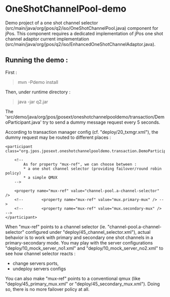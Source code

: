 OneShotChannelPool-demo
=======================

Demo project of a one shot channel selector (src/main/java/org/jpos/q2/iso/OneShotChannelPool.java) component for jPos. This component requires a dedicated implementation of jPos one shot channel adaptor current implementation (src/main/java/org/jpos/q2/iso/EnhancedOneShotChannelAdaptor.java).

Running the demo :
------------------
First :
> mvn -Pdemo install

Then, under runtime directory :
> java -jar q2.jar

The 'src/demo/java/org/jpos/jposext/oneshotchannelpooldemo/transaction/DemoParticipant.java' try to send a dummy message request every 5 seconds.

According to transaction manager config (cf. "deploy/20_txmgr.xml"), the dummy request may be routed to different places : 

	<participant class="org.jpos.jposext.oneshotchannelpooldemo.transaction.DemoParticipant">
		
		<!-- 
			As for property "mux-ref", we can choose between : 
			* a one shot channel selector (providing failover/round robin policy)
			* a simple QMUX
		-->
		
		<property name="mux-ref" value="channel-pool.a-channel-selector" />		
		<!-- 		<property name="mux-ref" value="mux.primary-mux" /> -->
		<!-- 		<property name="mux-ref" value="mux.secondary-mux" /> -->
	</participant>  

When "mux-ref" points to a channel selector (ie. "channel-pool.a-channel-selector" configured under "deploy/45_channel_selector.xml"), actual behavior is to work with primary and secondary one shot channels in a primary-secondary mode.
You may play with the server configurations "deploy/10_mock_server_no1.xml" and "deploy/10_mock_server_no2.xml" to see how channel selector reacts : 
- change servers ports,
- undeploy servers configs

You can also make "mux-ref" points to a conventional qmux (like "deploy/45_primary_mux.xml" or "deploy/45_secondary_mux.xml"). Doing so, there is no more failover policy at all. 
